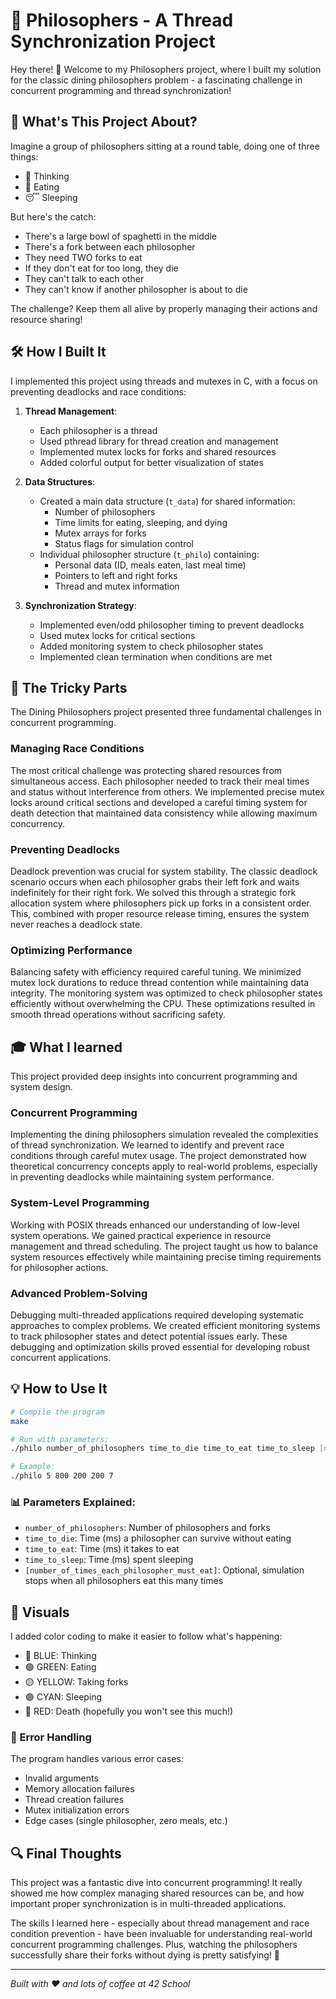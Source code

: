 # 🍝 Philosophers - A Thread Synchronization Project

Hey there! 👋 Welcome to my Philosophers project, where I built my solution for the classic dining philosophers problem - a fascinating challenge in concurrent programming and thread synchronization!

## 🎯 What's This Project About?

Imagine a group of philosophers sitting at a round table, doing one of three things:
- 🤔 Thinking
- 🍴 Eating
- 😴 Sleeping

But here's the catch:
- There's a large bowl of spaghetti in the middle
- There's a fork between each philosopher
- They need TWO forks to eat
- If they don't eat for too long, they die
- They can't talk to each other
- They can't know if another philosopher is about to die

The challenge? Keep them all alive by properly managing their actions and resource sharing!

## 🛠️ How I Built It

I implemented this project using threads and mutexes in C, with a focus on preventing deadlocks and race conditions:

1. **Thread Management**:
   - Each philosopher is a thread
   - Used pthread library for thread creation and management
   - Implemented mutex locks for forks and shared resources
   - Added colorful output for better visualization of states

2. **Data Structures**:
   - Created a main data structure (`t_data`) for shared information:
     - Number of philosophers
     - Time limits for eating, sleeping, and dying
     - Mutex arrays for forks
     - Status flags for simulation control
   - Individual philosopher structure (`t_philo`) containing:
     - Personal data (ID, meals eaten, last meal time)
     - Pointers to left and right forks
     - Thread and mutex information

3. **Synchronization Strategy**:
   - Implemented even/odd philosopher timing to prevent deadlocks
   - Used mutex locks for critical sections
   - Added monitoring system to check philosopher states
   - Implemented clean termination when conditions are met

## 🤔 The Tricky Parts

The Dining Philosophers project presented three fundamental challenges in concurrent programming.

### Managing Race Conditions
The most critical challenge was protecting shared resources from simultaneous access. Each philosopher needed to track their meal times and status without interference from others. We implemented precise mutex locks around critical sections and developed a careful timing system for death detection that maintained data consistency while allowing maximum concurrency.

### Preventing Deadlocks
Deadlock prevention was crucial for system stability. The classic deadlock scenario occurs when each philosopher grabs their left fork and waits indefinitely for their right fork. We solved this through a strategic fork allocation system where philosophers pick up forks in a consistent order. This, combined with proper resource release timing, ensures the system never reaches a deadlock state.

### Optimizing Performance
Balancing safety with efficiency required careful tuning. We minimized mutex lock durations to reduce thread contention while maintaining data integrity. The monitoring system was optimized to check philosopher states efficiently without overwhelming the CPU. These optimizations resulted in smooth thread operations without sacrificing safety.

## 🎓 What I learned

This project provided deep insights into concurrent programming and system design.

### Concurrent Programming
Implementing the dining philosophers simulation revealed the complexities of thread synchronization. We learned to identify and prevent race conditions through careful mutex usage. The project demonstrated how theoretical concurrency concepts apply to real-world problems, especially in preventing deadlocks while maintaining system performance.

### System-Level Programming
Working with POSIX threads enhanced our understanding of low-level system operations. We gained practical experience in resource management and thread scheduling. The project taught us how to balance system resources effectively while maintaining precise timing requirements for philosopher actions.

### Advanced Problem-Solving
Debugging multi-threaded applications required developing systematic approaches to complex problems. We created efficient monitoring systems to track philosopher states and detect potential issues early. These debugging and optimization skills proved essential for developing robust concurrent applications.
## 💡 How to Use It

```bash
# Compile the program
make

# Run with parameters:
./philo number_of_philosophers time_to_die time_to_eat time_to_sleep [number_of_times_each_philosopher_must_eat]

# Example:
./philo 5 800 200 200 7
```

### 📊 Parameters Explained:
- `number_of_philosophers`: Number of philosophers and forks
- `time_to_die`: Time (ms) a philosopher can survive without eating
- `time_to_eat`: Time (ms) it takes to eat
- `time_to_sleep`: Time (ms) spent sleeping
- `[number_of_times_each_philosopher_must_eat]`: Optional, simulation stops when all philosophers eat this many times

## 🎨 Visuals

I added color coding to make it easier to follow what's happening:
- 🔵 BLUE: Thinking
- 🟢 GREEN: Eating
- 🟡 YELLOW: Taking forks
- 🟣 CYAN: Sleeping
- 🔴 RED: Death (hopefully you won't see this much!)

### 🐛 Error Handling

The program handles various error cases:
- Invalid arguments
- Memory allocation failures
- Thread creation failures
- Mutex initialization errors
- Edge cases (single philosopher, zero meals, etc.)
## 🔍 Final Thoughts

This project was a fantastic dive into concurrent programming! It really showed me how complex managing shared resources can be, and how important proper synchronization is in multi-threaded applications.

The skills I learned here - especially about thread management and race condition prevention - have been invaluable for understanding real-world concurrent programming challenges. Plus, watching the philosophers successfully share their forks without dying is pretty satisfying! 🎉

---
*Built with ❤️ and lots of coffee at 42 School*
